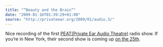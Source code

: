 ```yaml
---
title: "“Beauty and the Brain”"
date: "2009-01-16T01:39:29+01:00"
source: "http://privateear.org/2009/01/audio.3/"
---
```


Nice recording of the first [PEAT(Private Ear Audio Theatre)](http://privateear.org/) radio show. If you’re in New York, their second show is coming up [on the 25th](http://privateear.org/2009/01/our-2nd-show-approaches/).
